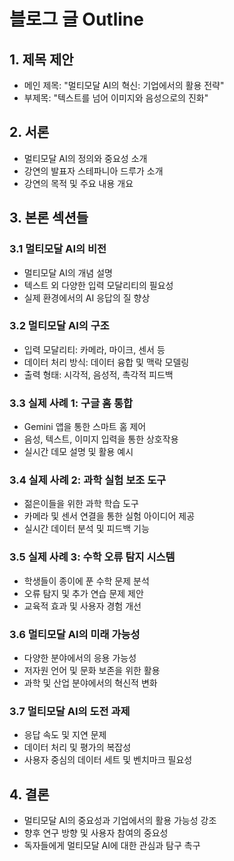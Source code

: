 # 블로그 글 Outline

## 1. 제목 제안
- 메인 제목: "멀티모달 AI의 혁신: 기업에서의 활용 전략"
- 부제목: "텍스트를 넘어 이미지와 음성으로의 진화"

## 2. 서론
- 멀티모달 AI의 정의와 중요성 소개
- 강연의 발표자 스테파니아 드루가 소개
- 강연의 목적 및 주요 내용 개요

## 3. 본론 섹션들
### 3.1 멀티모달 AI의 비전
- 멀티모달 AI의 개념 설명
- 텍스트 외 다양한 입력 모달리티의 필요성
- 실제 환경에서의 AI 응답의 질 향상

### 3.2 멀티모달 AI의 구조
- 입력 모달리티: 카메라, 마이크, 센서 등
- 데이터 처리 방식: 데이터 융합 및 맥락 모델링
- 출력 형태: 시각적, 음성적, 촉각적 피드백

### 3.3 실제 사례 1: 구글 홈 통합
- Gemini 앱을 통한 스마트 홈 제어
- 음성, 텍스트, 이미지 입력을 통한 상호작용
- 실시간 데모 설명 및 활용 예시

### 3.4 실제 사례 2: 과학 실험 보조 도구
- 젊은이들을 위한 과학 학습 도구
- 카메라 및 센서 연결을 통한 실험 아이디어 제공
- 실시간 데이터 분석 및 피드백 기능

### 3.5 실제 사례 3: 수학 오류 탐지 시스템
- 학생들이 종이에 푼 수학 문제 분석
- 오류 탐지 및 추가 연습 문제 제안
- 교육적 효과 및 사용자 경험 개선

### 3.6 멀티모달 AI의 미래 가능성
- 다양한 분야에서의 응용 가능성
- 저자원 언어 및 문화 보존을 위한 활용
- 과학 및 산업 분야에서의 혁신적 변화

### 3.7 멀티모달 AI의 도전 과제
- 응답 속도 및 지연 문제
- 데이터 처리 및 평가의 복잡성
- 사용자 중심의 데이터 세트 및 벤치마크 필요성

## 4. 결론
- 멀티모달 AI의 중요성과 기업에서의 활용 가능성 강조
- 향후 연구 방향 및 사용자 참여의 중요성
- 독자들에게 멀티모달 AI에 대한 관심과 탐구 촉구